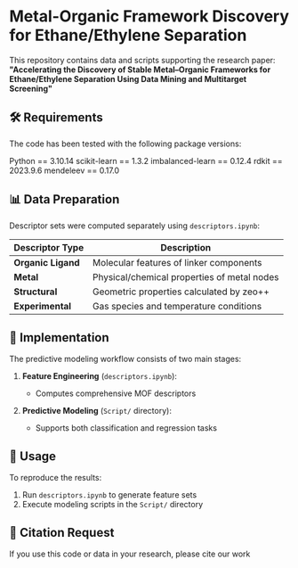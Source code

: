 

# Metal-Organic Framework Discovery for Ethane/Ethylene Separation

This repository contains data and scripts supporting the research paper:
**"Accelerating the Discovery of Stable Metal–Organic Frameworks for Ethane/Ethylene Separation Using Data Mining and Multitarget Screening"**

## 🛠️ Requirements

The code has been tested with the following package versions:

Python == 3.10.14
scikit-learn == 1.3.2
imbalanced-learn == 0.12.4
rdkit == 2023.9.6
mendeleev == 0.17.0

## 📊 Data Preparation

Descriptor sets were computed separately using `descriptors.ipynb`:

| Descriptor Type          | Description                                 |
| ------------------------ | ------------------------------------------- |
| **Organic Ligand** | Molecular features of linker components     |
| **Metal**          | Physical/chemical properties of metal nodes |
| **Structural**     | Geometric properties calculated by zeo++    |
| **Experimental**   | Gas species and temperature conditions      |

## 🚀 Implementation

The predictive modeling workflow consists of two main stages:

1. **Feature Engineering** (`descriptors.ipynb`):

   - Computes comprehensive MOF descriptors
2. **Predictive Modeling** (`Script/` directory):

   - Supports both classification and regression tasks

## 📝 Usage

To reproduce the results:

1. Run `descriptors.ipynb` to generate feature sets
2. Execute modeling scripts in the `Script/` directory

## 📑 Citation Request

If you use this code or data in your research, please cite our work
